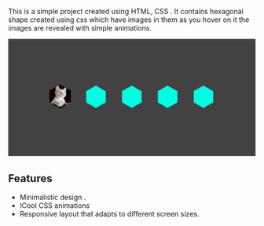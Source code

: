 This is a simple project created using HTML, CSS . It contains hexagonal shape created using css which have images in them as you hover on it the images are revealed with simple animations.

![ScreenShot](sc.PNG)

## Features

- Minimalistic design .
- ICool CSS animations
- Responsive layout that adapts to different screen sizes.
